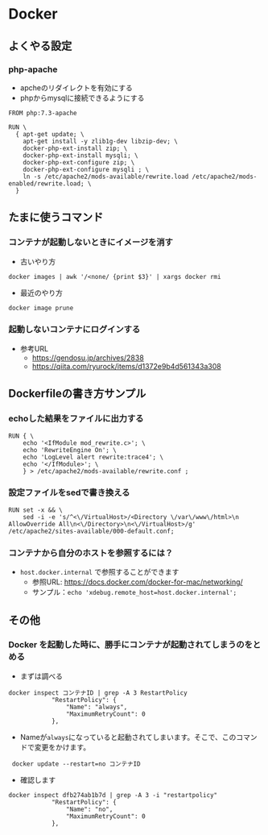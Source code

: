 # Docker

## よくやる設定
### php-apache
- apcheのリダイレクトを有効にする
- phpからmysqlに接続できるようにする
```
FROM php:7.3-apache

RUN \
  { apt-get update; \
    apt-get install -y zlib1g-dev libzip-dev; \
    docker-php-ext-install zip; \
    docker-php-ext-install mysqli; \
    docker-php-ext-configure zip; \
    docker-php-ext-configure mysqli ; \
    ln -s /etc/apache2/mods-available/rewrite.load /etc/apache2/mods-enabled/rewrite.load; \
  }
```

## たまに使うコマンド
### コンテナが起動しないときにイメージを消す
- 古いやり方
```
docker images | awk '/<none/ {print $3}' | xargs docker rmi
```
- 最近のやり方
```
docker image prune
```

### 起動しないコンテナにログインする
- 参考URL
  - https://gendosu.jp/archives/2838
  - https://qiita.com/ryurock/items/d1372e9b4d561343a308

## Dockerfileの書き方サンプル
### echoした結果をファイルに出力する
```
RUN { \
	echo '<IfModule mod_rewrite.c>'; \
	echo 'RewriteEngine On'; \
	echo 'LogLevel alert rewrite:trace4'; \
	echo '</IfModule>'; \
	} > /etc/apache2/mods-available/rewrite.conf ; 
```

### 設定ファイルをsedで書き換える
```
RUN set -x && \
	sed -i -e 's/^<\/VirtualHost>/<Directory \/var\/www\/html>\n  AllowOverride All\n<\/Directory>\n<\/VirtualHost>/g' /etc/apache2/sites-available/000-default.conf;
```

### コンテナから自分のホストを参照するには？
- `host.docker.internal` で参照することができます
  - 参照URL: https://docs.docker.com/docker-for-mac/networking/
  - サンプル：`echo 'xdebug.remote_host=host.docker.internal'; `


## その他
### Docker を起動した時に、勝手にコンテナが起動されてしまうのをとめる
- まずは調べる
```
docker inspect コンテナID | grep -A 3 RestartPolicy
            "RestartPolicy": {
                "Name": "always",
                "MaximumRetryCount": 0
            },
```
- Nameが`always`になっていると起動されてしまいます。そこで、このコマンドで変更をかけます。
```
 docker update --restart=no コンテナID
 ```
- 確認します
```
docker inspect dfb274ab1b7d | grep -A 3 -i "restartpolicy"
            "RestartPolicy": {
                "Name": "no",
                "MaximumRetryCount": 0
            },
```
